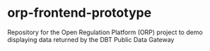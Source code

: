 # orp-frontend-prototype
Repository for the Open Regulation Platform (ORP) project to demo displaying data returned by the DBT Public Data Gateway
